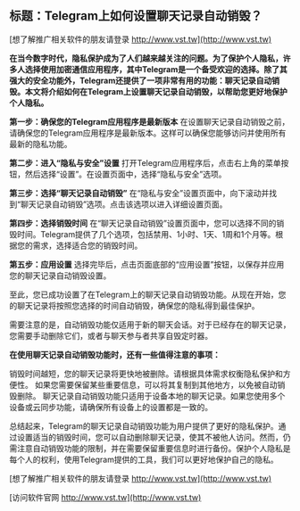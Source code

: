 ## **标题：Telegram上如何设置聊天记录自动销毁？**

[想了解推广相关软件的朋友请登录 http://www.vst.tw](http://www.vst.tw)

**在当今数字时代，隐私保护成为了人们越来越关注的问题。为了保护个人隐私，许多人选择使用加密通信应用程序，其中Telegram是一个备受欢迎的选择。除了其强大的安全功能外，Telegram还提供了一项非常有用的功能：聊天记录自动销毁。本文将介绍如何在Telegram上设置聊天记录自动销毁，以帮助您更好地保护个人隐私。**

**第一步：确保您的Telegram应用程序是最新版本**
在设置聊天记录自动销毁之前，请确保您的Telegram应用程序是最新版本。这样可以确保您能够访问并使用所有最新的隐私功能。

**第二步：进入“隐私与安全”设置**
打开Telegram应用程序后，点击右上角的菜单按钮，然后选择“设置”。在设置页面中，选择“隐私与安全”选项。

**第三步：选择“聊天记录自动销毁”**
在“隐私与安全”设置页面中，向下滚动并找到“聊天记录自动销毁”选项。点击该选项以进入详细设置页面。

**第四步：选择销毁时间**
在“聊天记录自动销毁”设置页面中，您可以选择不同的销毁时间。Telegram提供了几个选项，包括禁用、1小时、1天、1周和1个月等。根据您的需求，选择适合您的销毁时间。

**第五步：应用设置**
选择完毕后，点击页面底部的“应用设置”按钮，以保存并应用您的聊天记录自动销毁设置。

至此，您已成功设置了在Telegram上的聊天记录自动销毁功能。从现在开始，您的聊天记录将按照您选择的时间自动销毁，确保您的隐私得到最佳保护。

需要注意的是，自动销毁功能仅适用于新的聊天会话。对于已经存在的聊天记录，您需要手动删除它们，或者与聊天参与者共享自毁定时器。

**在使用聊天记录自动销毁功能时，还有一些值得注意的事项：**

销毁时间越短，您的聊天记录将更快地被删除。请根据具体需求权衡隐私保护和方便性。
如果您需要保留某些重要信息，可以将其复制到其他地方，以免被自动销毁删除。
聊天记录自动销毁功能只适用于设备本地的聊天记录。如果您使用多个设备或云同步功能，请确保所有设备上的设置都是一致的。

总结起来，Telegram的聊天记录自动销毁功能为用户提供了更好的隐私保护。通过设置适当的销毁时间，您可以自动删除聊天记录，使其不被他人访问。然而，仍需注意自动销毁功能的限制，并在需要保留重要信息时进行备份。保护个人隐私是每个人的权利，使用Telegram提供的工具，我们可以更好地保护自己的隐私。

[想了解推广相关软件的朋友请登录 http://www.vst.tw](http://www.vst.tw)


[访问软件官网 http://www.vst.tw](http://www.vst.tw)
